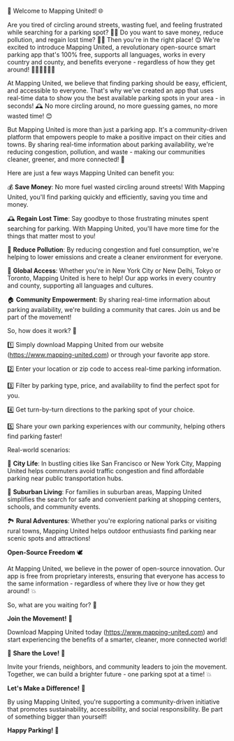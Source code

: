 🎉 Welcome to Mapping United! 🌐

Are you tired of circling around streets, wasting fuel, and feeling frustrated while searching for a parking spot? 🚗💨 Do you want to save money, reduce pollution, and regain lost time? 💸🌟 Then you're in the right place! 😊 We're excited to introduce Mapping United, a revolutionary open-source smart parking app that's 100% free, supports all languages, works in every country and county, and benefits everyone - regardless of how they get around! 🚌🚂🚴‍♀️🏃‍♂️

At Mapping United, we believe that finding parking should be easy, efficient, and accessible to everyone. That's why we've created an app that uses real-time data to show you the best available parking spots in your area - in seconds! 🕰️ No more circling around, no more guessing games, no more wasted time! 😊

But Mapping United is more than just a parking app. It's a community-driven platform that empowers people to make a positive impact on their cities and towns. By sharing real-time information about parking availability, we're reducing congestion, pollution, and waste - making our communities cleaner, greener, and more connected! 🌈

Here are just a few ways Mapping United can benefit you:

💰 **Save Money**: No more fuel wasted circling around streets! With Mapping United, you'll find parking quickly and efficiently, saving you time and money.

🕰️ **Regain Lost Time**: Say goodbye to those frustrating minutes spent searching for parking. With Mapping United, you'll have more time for the things that matter most to you!

💪 **Reduce Pollution**: By reducing congestion and fuel consumption, we're helping to lower emissions and create a cleaner environment for everyone.

🌟 **Global Access**: Whether you're in New York City or New Delhi, Tokyo or Toronto, Mapping United is here to help! Our app works in every country and county, supporting all languages and cultures.

🏠 **Community Empowerment**: By sharing real-time information about parking availability, we're building a community that cares. Join us and be part of the movement!

So, how does it work? 🤔

1️⃣ Simply download Mapping United from our website (https://www.mapping-united.com) or through your favorite app store.

2️⃣ Enter your location or zip code to access real-time parking information.

3️⃣ Filter by parking type, price, and availability to find the perfect spot for you.

4️⃣ Get turn-by-turn directions to the parking spot of your choice.

5️⃣ Share your own parking experiences with our community, helping others find parking faster!

Real-world scenarios:

🚗 **City Life**: In bustling cities like San Francisco or New York City, Mapping United helps commuters avoid traffic congestion and find affordable parking near public transportation hubs.

🚌 **Suburban Living**: For families in suburban areas, Mapping United simplifies the search for safe and convenient parking at shopping centers, schools, and community events.

🏞️ **Rural Adventures**: Whether you're exploring national parks or visiting rural towns, Mapping United helps outdoor enthusiasts find parking near scenic spots and attractions!

**Open-Source Freedom** 🕊️

At Mapping United, we believe in the power of open-source innovation. Our app is free from proprietary interests, ensuring that everyone has access to the same information - regardless of where they live or how they get around! 💥

So, what are you waiting for? 🎉

**Join the Movement!** 🔋

Download Mapping United today (https://www.mapping-united.com) and start experiencing the benefits of a smarter, cleaner, more connected world!

📨 **Share the Love!** 📨

Invite your friends, neighbors, and community leaders to join the movement. Together, we can build a brighter future - one parking spot at a time! 💥

**Let's Make a Difference!** 🔩

By using Mapping United, you're supporting a community-driven initiative that promotes sustainability, accessibility, and social responsibility. Be part of something bigger than yourself!

**Happy Parking!** 🎉